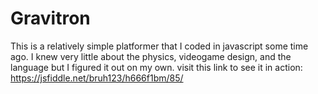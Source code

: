# Gravitron
This is a relatively simple platformer that I coded in javascript some time ago.
I knew very little about the physics, videogame design, and the language but I figured it out on my own.
visit this link to see it in action:
https://jsfiddle.net/bruh123/h666f1bm/85/
